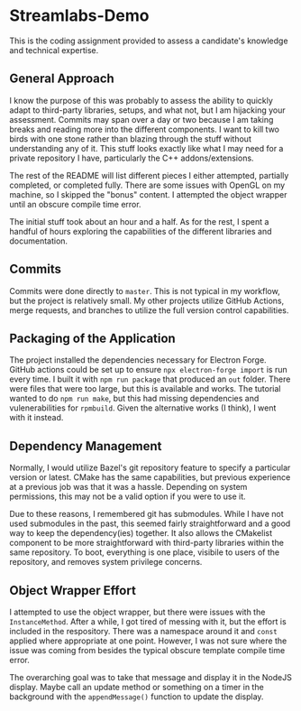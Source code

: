 # Streamlabs-Demo

This is the coding assignment provided to assess a candidate's knowledge and technical expertise.

## General Approach

I know the purpose of this was probably to assess the ability to quickly adapt to third-party libraries, setups, and what not, but I am hijacking your assessment. Commits may span over a day or two because I am taking breaks and reading more into the different components. I want to kill two birds with one stone rather than blazing through the stuff without understanding any of it. This stuff looks exactly like what I may need for a private repository I have, particularly the C++ addons/extensions. 

The rest of the README will list different pieces I either attempted, partially completed, or completed fully. There are some issues with OpenGL on my machine, so I skipped the "bonus" content. I attempted the object wrapper until an obscure compile time error.

The initial stuff took about an hour and a half. As for the rest, I spent a handful of hours exploring the capabilities of the different libraries and documentation.  

## Commits

Commits were done directly to ```master```. This is not typical in my workflow, but the project is relatively small. My other projects utilize GitHub Actions, merge requests, and branches to utilize the full version control capabilities.

## Packaging of the Application

The project installed the dependencies necessary for Electron Forge. GitHub actions could be set up to ensure ```npx electron-forge import``` is run every time. I built it with ```npm run package``` that produced an ```out``` folder. There were files that were too large, but this is available and works. The tutorial wanted to do ```npm run make```, but this had missing dependencies and vulenerabilities for ```rpmbuild```. Given the alternative works (I think), I went with it instead.

## Dependency Management

Normally, I would utilize Bazel's git repository feature to specify a particular version or latest. CMake has the same capabilities, but previous experience at a previous job was that it was a hassle. Depending on system permissions, this may not be a valid option if you were to use it.

Due to these reasons, I remembered git has submodules. While I have not used submodules in the past, this seemed fairly straightforward and a good way to keep the dependency(ies) together. It also allows the CMakelist component to be more straightforward with third-party libraries within the same repository. To boot, everything is one place, visibile to users of the repository, and removes system privilege concerns. 

## Object Wrapper Effort

I attempted to use the object wrapper, but there were issues with the ```InstanceMethod```. After a while, I got tired of messing with it, but the effort is included in the respository. There was a namespace around it and ```const``` applied where appropriate at one point. However, I was not sure where the issue was coming from besides the typical obscure template compile time error. 

The overarching goal was to take that message and display it in the NodeJS display. Maybe call an update method or something on a timer in the background with the ```appendMessage()``` function to update the display.

